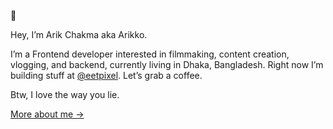 🐼

Hey, I’m Arik Chakma aka Arikko.

I’m a Frontend developer interested in filmmaking, content creation, vlogging, and backend, currently living in Dhaka, Bangladesh. Right now I’m building stuff at [@eetpixel](https://github.com/eetpixel). Let’s grab a coffee.

Btw, I love the way you lie.

[More about me &rarr;](https://arikko.dev/)
